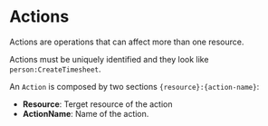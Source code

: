 # Actions

Actions are operations that can affect more than one resource.

Actions must be uniquely identified and they look like `person:CreateTimesheet`.

An `Action` is composed by two sections `{resource}:{action-name}`:

- **Resource**: Terget resource of the action
- **ActionName**: Name of the action.
